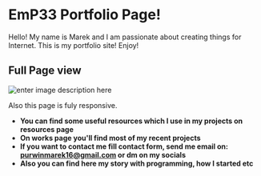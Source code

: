 # EmP33 Portfolio Page!

Hello! My name is Marek and I am passionate about creating things for Internet. This is my portfolio site! Enjoy!
## Full Page view
![enter image description here](https://res.cloudinary.com/dtbemnmn4/image/upload/v1660577190/github/1660577120077_ozhp97.png)

Also this page is fuly responsive.

 - **You can find some useful resources which I use in my projects on resources page**
 - **On works page you'll find most of my recent projects**
 - **If you want to contact me fill contact form, send me email on: purwinmarek16@gmail.com or dm on my socials**
 - **Also you can find here my story with programming, how I started etc**
